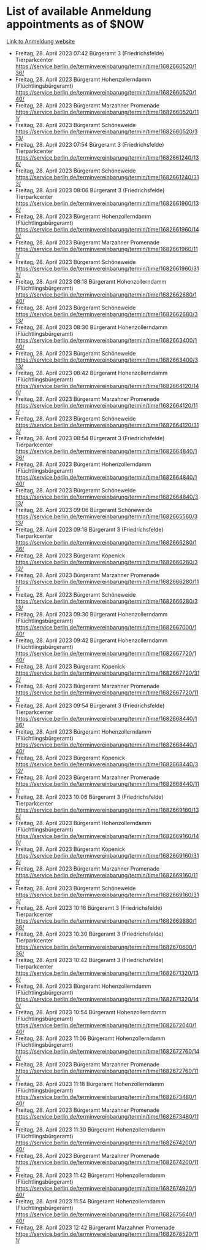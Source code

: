 # List of available Anmeldung appointments as of $NOW
[Link to Anmeldung website](https://service.berlin.de/terminvereinbarung/termin/tag.php?termin=1&anliegen[]=120686&dienstleisterlist=122210,122217,327316,122219,327312,122227,327314,122231,327346,122243,327348,122254,122252,329742,122260,329745,122262,329748,122271,327278,122273,327274,122277,327276,330436,122280,327294,122282,327290,122284,327292,122291,327270,122285,327266,122286,327264,122296,327268,150230,329760,122297,327286,122294,327284,122312,329763,122314,329775,122304,327330,122311,327334,122309,327332,317869,122281,327352,122279,329772,122283,122276,327324,122274,327326,122267,329766,122246,327318,122251,327320,122257,327322,122208,327298,122226,327300&herkunft=http%3A%2F%2Fservice.berlin.de%2Fdienstleistung%2F120686%2F)
- Freitag, 28. April 2023 07:42 Bürgeramt 3 (Friedrichsfelde) Tierparkcenter https://service.berlin.de/terminvereinbarung/termin/time/1682660520/136/
- Freitag, 28. April 2023  Bürgeramt Hohenzollerndamm (Flüchtlingsbürgeramt) https://service.berlin.de/terminvereinbarung/termin/time/1682660520/140/
- Freitag, 28. April 2023  Bürgeramt Marzahner Promenade https://service.berlin.de/terminvereinbarung/termin/time/1682660520/111/
- Freitag, 28. April 2023  Bürgeramt Schöneweide https://service.berlin.de/terminvereinbarung/termin/time/1682660520/313/
- Freitag, 28. April 2023 07:54 Bürgeramt 3 (Friedrichsfelde) Tierparkcenter https://service.berlin.de/terminvereinbarung/termin/time/1682661240/136/
- Freitag, 28. April 2023  Bürgeramt Schöneweide https://service.berlin.de/terminvereinbarung/termin/time/1682661240/313/
- Freitag, 28. April 2023 08:06 Bürgeramt 3 (Friedrichsfelde) Tierparkcenter https://service.berlin.de/terminvereinbarung/termin/time/1682661960/136/
- Freitag, 28. April 2023  Bürgeramt Hohenzollerndamm (Flüchtlingsbürgeramt) https://service.berlin.de/terminvereinbarung/termin/time/1682661960/140/
- Freitag, 28. April 2023  Bürgeramt Marzahner Promenade https://service.berlin.de/terminvereinbarung/termin/time/1682661960/111/
- Freitag, 28. April 2023  Bürgeramt Schöneweide https://service.berlin.de/terminvereinbarung/termin/time/1682661960/313/
- Freitag, 28. April 2023 08:18 Bürgeramt Hohenzollerndamm (Flüchtlingsbürgeramt) https://service.berlin.de/terminvereinbarung/termin/time/1682662680/140/
- Freitag, 28. April 2023  Bürgeramt Schöneweide https://service.berlin.de/terminvereinbarung/termin/time/1682662680/313/
- Freitag, 28. April 2023 08:30 Bürgeramt Hohenzollerndamm (Flüchtlingsbürgeramt) https://service.berlin.de/terminvereinbarung/termin/time/1682663400/140/
- Freitag, 28. April 2023  Bürgeramt Schöneweide https://service.berlin.de/terminvereinbarung/termin/time/1682663400/313/
- Freitag, 28. April 2023 08:42 Bürgeramt Hohenzollerndamm (Flüchtlingsbürgeramt) https://service.berlin.de/terminvereinbarung/termin/time/1682664120/140/
- Freitag, 28. April 2023  Bürgeramt Marzahner Promenade https://service.berlin.de/terminvereinbarung/termin/time/1682664120/111/
- Freitag, 28. April 2023  Bürgeramt Schöneweide https://service.berlin.de/terminvereinbarung/termin/time/1682664120/313/
- Freitag, 28. April 2023 08:54 Bürgeramt 3 (Friedrichsfelde) Tierparkcenter https://service.berlin.de/terminvereinbarung/termin/time/1682664840/136/
- Freitag, 28. April 2023  Bürgeramt Hohenzollerndamm (Flüchtlingsbürgeramt) https://service.berlin.de/terminvereinbarung/termin/time/1682664840/140/
- Freitag, 28. April 2023  Bürgeramt Schöneweide https://service.berlin.de/terminvereinbarung/termin/time/1682664840/313/
- Freitag, 28. April 2023 09:06 Bürgeramt Schöneweide https://service.berlin.de/terminvereinbarung/termin/time/1682665560/313/
- Freitag, 28. April 2023 09:18 Bürgeramt 3 (Friedrichsfelde) Tierparkcenter https://service.berlin.de/terminvereinbarung/termin/time/1682666280/136/
- Freitag, 28. April 2023  Bürgeramt Köpenick https://service.berlin.de/terminvereinbarung/termin/time/1682666280/312/
- Freitag, 28. April 2023  Bürgeramt Marzahner Promenade https://service.berlin.de/terminvereinbarung/termin/time/1682666280/111/
- Freitag, 28. April 2023  Bürgeramt Schöneweide https://service.berlin.de/terminvereinbarung/termin/time/1682666280/313/
- Freitag, 28. April 2023 09:30 Bürgeramt Hohenzollerndamm (Flüchtlingsbürgeramt) https://service.berlin.de/terminvereinbarung/termin/time/1682667000/140/
- Freitag, 28. April 2023 09:42 Bürgeramt Hohenzollerndamm (Flüchtlingsbürgeramt) https://service.berlin.de/terminvereinbarung/termin/time/1682667720/140/
- Freitag, 28. April 2023  Bürgeramt Köpenick https://service.berlin.de/terminvereinbarung/termin/time/1682667720/312/
- Freitag, 28. April 2023  Bürgeramt Marzahner Promenade https://service.berlin.de/terminvereinbarung/termin/time/1682667720/111/
- Freitag, 28. April 2023 09:54 Bürgeramt 3 (Friedrichsfelde) Tierparkcenter https://service.berlin.de/terminvereinbarung/termin/time/1682668440/136/
- Freitag, 28. April 2023  Bürgeramt Hohenzollerndamm (Flüchtlingsbürgeramt) https://service.berlin.de/terminvereinbarung/termin/time/1682668440/140/
- Freitag, 28. April 2023  Bürgeramt Köpenick https://service.berlin.de/terminvereinbarung/termin/time/1682668440/312/
- Freitag, 28. April 2023  Bürgeramt Marzahner Promenade https://service.berlin.de/terminvereinbarung/termin/time/1682668440/111/
- Freitag, 28. April 2023 10:06 Bürgeramt 3 (Friedrichsfelde) Tierparkcenter https://service.berlin.de/terminvereinbarung/termin/time/1682669160/136/
- Freitag, 28. April 2023  Bürgeramt Hohenzollerndamm (Flüchtlingsbürgeramt) https://service.berlin.de/terminvereinbarung/termin/time/1682669160/140/
- Freitag, 28. April 2023  Bürgeramt Köpenick https://service.berlin.de/terminvereinbarung/termin/time/1682669160/312/
- Freitag, 28. April 2023  Bürgeramt Marzahner Promenade https://service.berlin.de/terminvereinbarung/termin/time/1682669160/111/
- Freitag, 28. April 2023  Bürgeramt Schöneweide https://service.berlin.de/terminvereinbarung/termin/time/1682669160/313/
- Freitag, 28. April 2023 10:18 Bürgeramt 3 (Friedrichsfelde) Tierparkcenter https://service.berlin.de/terminvereinbarung/termin/time/1682669880/136/
- Freitag, 28. April 2023 10:30 Bürgeramt 3 (Friedrichsfelde) Tierparkcenter https://service.berlin.de/terminvereinbarung/termin/time/1682670600/136/
- Freitag, 28. April 2023 10:42 Bürgeramt 3 (Friedrichsfelde) Tierparkcenter https://service.berlin.de/terminvereinbarung/termin/time/1682671320/136/
- Freitag, 28. April 2023  Bürgeramt Hohenzollerndamm (Flüchtlingsbürgeramt) https://service.berlin.de/terminvereinbarung/termin/time/1682671320/140/
- Freitag, 28. April 2023 10:54 Bürgeramt Hohenzollerndamm (Flüchtlingsbürgeramt) https://service.berlin.de/terminvereinbarung/termin/time/1682672040/140/
- Freitag, 28. April 2023 11:06 Bürgeramt Hohenzollerndamm (Flüchtlingsbürgeramt) https://service.berlin.de/terminvereinbarung/termin/time/1682672760/140/
- Freitag, 28. April 2023  Bürgeramt Marzahner Promenade https://service.berlin.de/terminvereinbarung/termin/time/1682672760/111/
- Freitag, 28. April 2023 11:18 Bürgeramt Hohenzollerndamm (Flüchtlingsbürgeramt) https://service.berlin.de/terminvereinbarung/termin/time/1682673480/140/
- Freitag, 28. April 2023  Bürgeramt Marzahner Promenade https://service.berlin.de/terminvereinbarung/termin/time/1682673480/111/
- Freitag, 28. April 2023 11:30 Bürgeramt Hohenzollerndamm (Flüchtlingsbürgeramt) https://service.berlin.de/terminvereinbarung/termin/time/1682674200/140/
- Freitag, 28. April 2023  Bürgeramt Marzahner Promenade https://service.berlin.de/terminvereinbarung/termin/time/1682674200/111/
- Freitag, 28. April 2023 11:42 Bürgeramt Hohenzollerndamm (Flüchtlingsbürgeramt) https://service.berlin.de/terminvereinbarung/termin/time/1682674920/140/
- Freitag, 28. April 2023 11:54 Bürgeramt Hohenzollerndamm (Flüchtlingsbürgeramt) https://service.berlin.de/terminvereinbarung/termin/time/1682675640/140/
- Freitag, 28. April 2023 12:42 Bürgeramt Marzahner Promenade https://service.berlin.de/terminvereinbarung/termin/time/1682678520/111/
